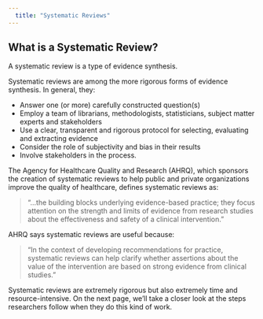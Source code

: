 ```yaml
---
  title: "Systematic Reviews"
---
```


## What is a Systematic Review?


A systematic review is a type of evidence synthesis. 

Systematic reviews are among the more rigorous forms of evidence synthesis. In general, they:

- Answer one (or more) carefully constructed question(s)
- Employ a team of librarians, methodologists, statisticians, subject matter experts and stakeholders
- Use a clear, transparent and rigorous protocol for selecting, evaluating and extracting evidence 
- Consider the role of subjectivity and bias in their results
- Involve stakeholders in the process.  

The Agency for Healthcare Quality and Research (AHRQ), which sponsors the creation of systematic reviews to help public and private organizations improve the quality of healthcare, defines systematic reviews as:

> “...the building blocks underlying evidence-based practice; they focus attention on the strength and limits of evidence from research studies about the effectiveness and safety of a clinical intervention.”

AHRQ says systematic reviews are useful because:

> “In the context of developing recommendations for practice, systematic reviews can help clarify whether assertions about the value of the intervention are based on strong evidence from clinical studies.” 

Systematic reviews are extremely rigorous but also extremely time and resource-intensive. 
On the next page, we’ll take a closer look at the steps researchers follow when they do this kind of work.
